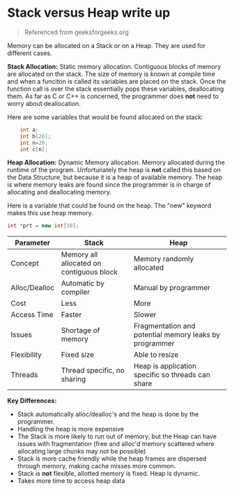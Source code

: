 # Stack versus Heap write up 

> Referenced from geeksforgeeks.org 

Memory can be allocated on a Stack or on a Heap. They are used for different cases. 

**Stack Allocation:** Static memory allocation. Contiguous blocks of memory are allocated on the stack. 
The size of memory is known at compile time and when a funciton is called its variables are placed on the stack. 
Once the function call is over the stack essentially pops these variables, deallocating them. 
As far as C or C++ is concerned, the programmer does **not** need to worry about deallocation. 

Here are some variables that would be found allocated on the stack:
```C++
    int a;
    int b[20];
    int n=20;
    int c[n];
```

**Heap Allocation:** Dynamic Memory allocation. Memory allocated during the runtime of the program. 
Unfortunately the heap is **not** called this based on the Data Structure, but because it is a heap of available memory.
The heap is where memory leaks are found since the programmer is in charge of allocating and deallocating memory. 

Here is a variable that could be found on the heap. The "new" keyword makes this use heap memory. 
```C++
int *prt = new int[10];
```

| Parameter | Stack | Heap |
| --------- | ----- | ---- |
| Concept | Memory all allocated on contiguous block | Memory randomly allocated | 
| Alloc/Dealloc | Automatic by compiler | Manual by programmer |
| Cost | Less | More |
| Access Time | Faster | Slower |
| Issues | Shortage of memory | Fragmentation and potential memory leaks by programmer |
| Flexibility | Fixed size | Able to resize |
| Threads | Thread specific, no sharing | Heap is application specific so threads can share | 



**Key Differences:**
* Stack automatically alloc/dealloc's and the heap is done by the programmer.
* Handling the heap is more expensive
* The Stack is more likely to run out of memory, but the Heap can have issues with fragmentation 
(free and alloc'd memory scattered where allocating large chunks may not be possible)
* Stack is more cache friendly while the heap frames are dispersed through memory, making cache misses more common. 
* Stack is **not** flexible, allotted memory is fixed. Heap is dynamic. 
* Takes more time to access heap data
